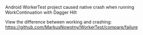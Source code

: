 Android WorkerTest project caused native crash when running WorkContinuation with Dagger Hilt

View the difference between working and crashing:
https://github.com/MarkusNowotny/WorkerTest/compare/failure
